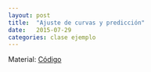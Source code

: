 ```yaml
---
layout: post
title:  "Ajuste de curvas y predicción"
date:   2015-07-29 
categories: clase ejemplo
---
```


Material: [Código](https://db.tt/wQGqIqkZ)